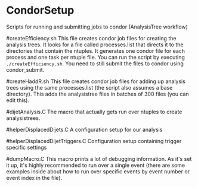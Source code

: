 # CondorSetup
Scripts for running and submitting jobs to condor (AnalysisTree workflow)

#createEfficiency.sh
This file creates condor job files for creating the analysis trees. It looks for a file called processes.list that directs it to the directories that contain the ntuples. It generates one condor file for each process and one task per ntuple file. You can run the script by executing `./createEfficiency.sh`. You need to still submit the files to condor using condor_submit.

#createHaddR.sh
This file creates condor job files for adding up analysis trees using the same processes.list (the script also assumes a base directory). This adds the analysistree files in batches of 300 files (you can edit this).

#dijetAnalysis.C
The macro that actually gets run over ntuples to create analysistrees.

#helperDisplacedDijets.C
A configuration setup for our analysis

#helperDisplacedDijetTriggers.C
Configuration setup containing trigger specific settings

#dumpMacro.C
This macro prints a lot of debugging information. As it's set it up, it's highly recommended to run over a single event (there are some examples inside about how to run over specific events by event number or event index in the file).